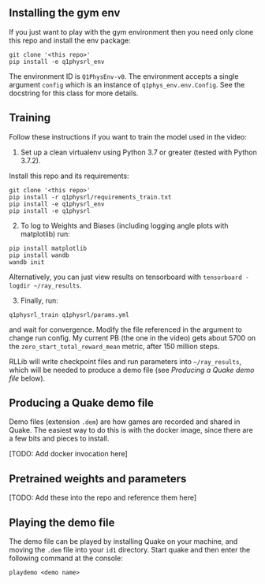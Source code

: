 ## Installing the gym env

If you just want to play with the gym environment then you need only clone this repo and install the env package:

```
git clone '<this repo>'
pip install -e q1physrl_env
```

The environment ID is `Q1PhysEnv-v0`.  The environment accepts a single argument `config` which is an instance of
`q1phys_env.env.Config`.  See the docstring for this class for more details.

## Training

Follow these instructions if you want to train the model used in the video:

1. Set up a clean virtualenv using Python 3.7 or greater (tested with Python 3.7.2).

Install this repo and its requirements:
```
git clone '<this repo>'
pip install -r q1physrl/requirements_train.txt
pip install -e q1physrl_env
pip install -e q1physrl
```

2. To log to Weights and Biases (including logging angle plots with matplotlib) run:

```
pip install matplotlib
pip install wandb
wandb init
```
Alternatively, you can just view results on tensorboard with `tensorboard -logdir ~/ray_results`.

3. Finally, run:

```
q1physrl_train q1physrl/params.yml
```

and wait for convergence.  Modify the file referenced in the argument to change run config.  My current PB (the one in
the video) gets about 5700 on the `zero_start_total_reward_mean` metric, after 150 million steps.

RLLib will write checkpoint files and run parameters into `~/ray_results`, which will be needed to produce a demo file
(see *Producing a Quake demo file* below).

## Producing a Quake demo file

Demo files (extension `.dem`) are how games are recorded and shared in Quake.  The easiest way to do this is with the
docker image, since there are a few bits and pieces to install.

[TODO: Add docker invocation here]

## Pretrained weights and parameters

[TODO: Add these into the repo and reference them here]

## Playing the demo file

The demo file can be played by installing Quake on your machine, and moving the `.dem` file into your `id1` directory.
Start quake and then enter the following command at the console:

```playdemo <demo name>```

